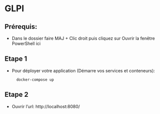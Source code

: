 # GLPI

## Prérequis:
- Dans le dossier faire MAJ + Clic droit puis cliquez sur Ouvrir la fenêtre PowerShell ici

## Etape 1
- Pour déployer votre application (Démarre vos services et conteneurs):

        docker-compose up

## Etape 2
* Ouvrir l’url:   http://localhost:8080/
